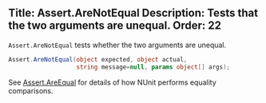 Title: Assert.AreNotEqual
Description: Tests that the two arguments are unequal.
Order: 22
---

`Assert.AreNotEqual` tests whether the two arguments are unequal.

```c#
Assert.AreNotEqual(object expected, object actual,
                   string message=null, params object[] args);
```

See [Assert.AreEqual](assert-areequal.html) for details of how NUnit performs equality comparisons.
